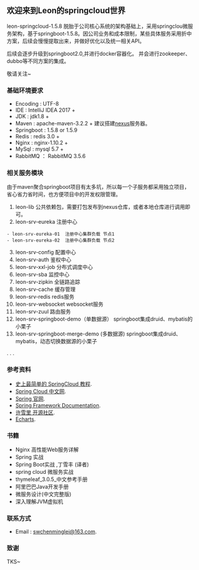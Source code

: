## 欢迎来到Leon的springcloud世界

   leon-springcloud-1.5.8 脱胎于公司核心系统的架构基础上，采用springclou微服务架构，基于springboot-1.5.8。因公司业务和成本限制，某些具体服务采用折中方案，后续会慢慢提取出来，并做好优化以及统一相关API。
   
   后续会逐步升级到springboot2.0,并进行docker容器化。
   并会进行zookeeper、dubbo等不同方案的集成。
   
   敬请关注~

### 基础环境要求

 - Encoding : UTF-8
 - IDE : IntelliJ IDEA 2017 +
 - JDK : jdk1.8 +
 - Maven : apache-maven-3.2.2 +  建议搭建[nexus](https://www.sonatype.com/download-oss-sonatype)服务器。
 - Springboot : 1.5.8 or 1.5.9 
 - Redis : redis 3.0 +
 - Nginx : nginx-1.10.2 +
 - MySql : mysql 5.7 +
 - RabbitMQ ： RabbitMQ 3.5.6
 

### 相关服务模块
 
   由于maven聚合springboot项目有太多坑，所以每一个子服务都采用独立项目，省心省力省时间，也方便项目中的开发权限管理。
    
   1. leon-lib  公共依赖包，需要打包发布到nexus仓库，或者本地仓库进行调用即可。
   2. leon-srv-eureka  注册中心
   ```
   - leon-srv-eureka-01  注册中心集群负载 节点1
   - leon-srv-eureka-02  注册中心集群负载 节点2
   ```
   3. leon-srv-config  配置中心
   4. leon-srv-auth  鉴权中心
   5. leon-srv-xxl-job 分布式调度中心
   6. leon-srv-sba  监控中心
   7. leon-srv-zipkin 全链路追踪
   8. leon-srv-cache  缓存管理
   9. leon-srv-redis  redis服务
   10. leon-srv-websocket  websocket服务
   11.  leon-srv-zuul 路由服务
   12.  leon-srv-springboot-demo（单数据源）   springboot集成druid、mybatis的小栗子
   13.  leon-srv-springboot-merge-demo (多数据源)  springboot集成druid、mybatis，动态切换数据源的小栗子
   
   .
   .
   .

### 参考资料

   - [史上最简单的 SpringCloud 教程](https://blog.csdn.net/forezp/article/details/70148833/).
   - [Spring Cloud 中文网](https://springcloud.cc/).
   - [Spring 官网](https://spring.io/).
   - [Spring Framework Documentation](https://docs.spring.io/spring-framework/docs/current/spring-framework-reference/).
   - [许雪里 开源社区](http://www.xuxueli.com/).
   - [Echarts](http://echarts.baidu.com/).

### 书籍
    
   - Nginx 高性能Web服务详解
   - Spring 实战
   - Spring Boot实战 ,丁雪丰 (译者) 
   - spring cloud 微服务实战
   - thymeleaf_3.0.5_中文参考手册
   - 阿里巴巴Java开发手册
   - 微服务设计(中文完整版)
   - 深入理解JVM虚拟机
    
### 联系方式
 
   - Email : [swchenminglei@163.com](swchenminglei@163.com).
   
### 致谢

   TKS~
   
    
    
     
 
 


